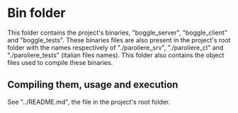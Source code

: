 # Bin folder
This folder contains the project's binaries, "boggle_server", "boggle_client" and "boggle_tests". These binaries files are also present in the project's root folder with the names respectively of "./paroliere_srv", "./paroliere_cl" and "./paroliere_tests" (italian files names). This folder also contains the object files used to compile these binaries.

## Compiling them, usage and execution
See "../README.md", the file in the project's root folder.

